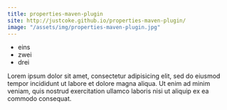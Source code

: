 ```yaml
---
title: properties-maven-plugin
site: http://justcoke.github.io/properties-maven-plugin/
image: "/assets/img/properties-maven-plugin.jpg"
---
```


* eins
* zwei
* drei

Lorem ipsum dolor sit amet, consectetur adipisicing elit, sed do eiusmod tempor incididunt ut labore et dolore magna aliqua. Ut enim ad minim veniam, quis nostrud exercitation ullamco laboris nisi ut aliquip ex ea commodo consequat.

